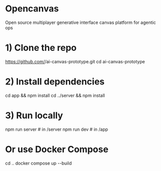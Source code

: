 # Opencanvas
Open source multiplayer generative interface canvas platform for agentic ops

# 1) Clone the repo
https://github.com/<your-username>/ai-canvas-prototype.git
cd ai-canvas-prototype

# 2) Install dependencies
cd app && npm install
cd ../server && npm install

# 3) Run locally
npm run server   # in /server
npm run dev      # in /app

# Or use Docker Compose
cd ..
docker compose up --build
